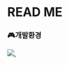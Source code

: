 # READ ME

### 🎮개발환경

<img src="https://img.shields.io/badge/Windows-0078D6?style=flat-square&logo=Windows&logoColor=white"/>,




